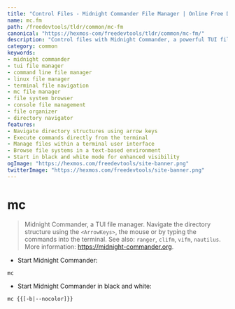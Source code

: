 ```yaml
---
title: "Control Files - Midnight Commander File Manager | Online Free DevTools by Hexmos"
name: mc.fm
path: /freedevtools/tldr/common/mc-fm
canonical: "https://hexmos-com/freedevtools/tldr/common/mc-fm/"
description: "Control files with Midnight Commander, a powerful TUI file manager. Navigate directories, manage files, and execute commands directly from the terminal. Free online tool, no registration required."
category: common
keywords:
- midnight commander
- tui file manager
- command line file manager
- linux file manager
- terminal file navigation
- mc file manager
- file system browser
- console file management
- file organizer
- directory navigator
features:
- Navigate directory structures using arrow keys
- Execute commands directly from the terminal
- Manage files within a terminal user interface
- Browse file systems in a text-based environment
- Start in black and white mode for enhanced visibility
ogImage: "https://hexmos.com/freedevtools/site-banner.png"
twitterImage: "https://hexmos.com/freedevtools/site-banner.png"
---
```


# mc

> Midnight Commander, a TUI file manager.
> Navigate the directory structure using the `<ArrowKeys>`, the mouse or by typing the commands into the terminal.
> See also: `ranger`, `clifm`, `vifm`, `nautilus`.
> More information: <https://midnight-commander.org>.

- Start Midnight Commander:

`mc`

- Start Midnight Commander in black and white:

`mc {{[-b|--nocolor]}}`
